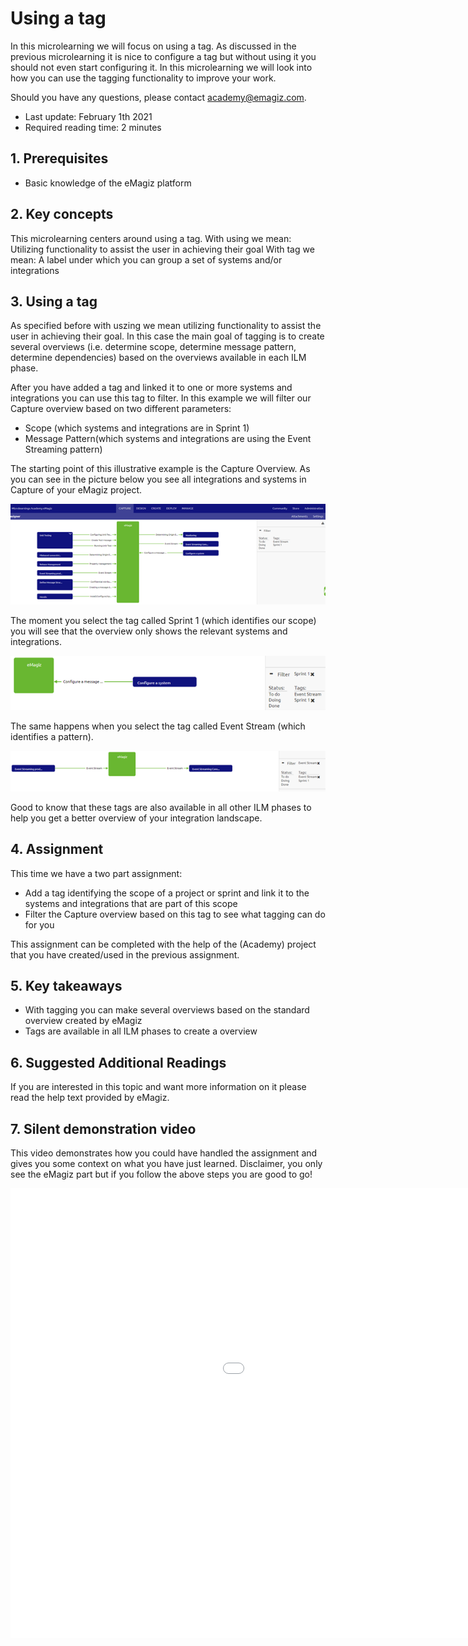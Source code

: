 # Using a tag

In this microlearning we will focus on using a tag. 
As discussed in the previous microlearning it is nice to configure a tag but without using it you should not even start configuring it.
In this microlearning we will look into how you can use the tagging functionality to improve your work.

Should you have any questions, please contact academy@emagiz.com.

- Last update: February 1th 2021
- Required reading time: 2 minutes

## 1. Prerequisites
- Basic knowledge of the eMagiz platform

## 2. Key concepts
This microlearning centers around using a tag.
With using we mean: Utilizing functionality to assist the user in achieving their goal
With tag we mean: A label under which you can group a set of systems and/or integrations

## 3. Using a tag

As specified before with uszing we mean utilizing functionality to assist the user in achieving their goal. 
In this case the main goal of tagging is to create several overviews (i.e. determine scope, determine message pattern, determine dependencies) based on the overviews available in each ILM phase.

After you have added a tag and linked it to one or more systems and integrations you can use this tag to filter. In this example we will filter our Capture overview based on two different parameters:
- Scope (which systems and integrations are in Sprint 1)
- Message Pattern(which systems and integrations are using the Event Streaming pattern)

The starting point of this illustrative example is the Capture Overview. As you can see in the picture below you see all integrations and systems in Capture of your eMagiz project.

<p align="center"><img src="../../img/microlearning/ml-using-a-tag--capture-overview.png"></p>

The moment you select the tag called Sprint 1 (which identifies our scope) you will see that the overview only shows the relevant systems and integrations.

<p align="center"><img src="../../img/microlearning/ml-using-a-tag--capture-overview-sprint-1.png"></p>

The same happens when you select the tag called Event Stream (which identifies a pattern).

<p align="center"><img src="../../img/microlearning/ml-using-a-tag--capture-overview-event-stream.png"></p>

Good to know that these tags are also available in all other ILM phases to help you get a better overview of your integration landscape.

## 4. Assignment

This time we have a two part assignment:
- Add a tag identifying the scope of a project or sprint and link it to the systems and integrations that are part of this scope
- Filter the Capture overview based on this tag to see what tagging can do for you

This assignment can be completed with the help of the (Academy) project that you have created/used in the previous assignment.

## 5. Key takeaways

- With tagging you can make several overviews based on the standard overview created by eMagiz
- Tags are available in all ILM phases to create a overview

## 6. Suggested Additional Readings

If you are interested in this topic and want more information on it please read the help text provided by eMagiz.

## 7. Silent demonstration video

This video demonstrates how you could have handled the assignment and gives you some context on what you have just learned. Disclaimer, you only see the eMagiz part but if you follow the above steps you are good to go!

<iframe width="1280" height="720" src="../../vid/microlearning/microlearning-using-a-tag.mp4" frameborder="0" allow="accelerometer; autoplay; clipboard-write; encrypted-media; gyroscope; picture-in-picture" allowfullscreen></iframe>